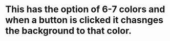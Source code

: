 # This has the option of 6-7 colors and when a button is clicked it chasnges the background to that color.
